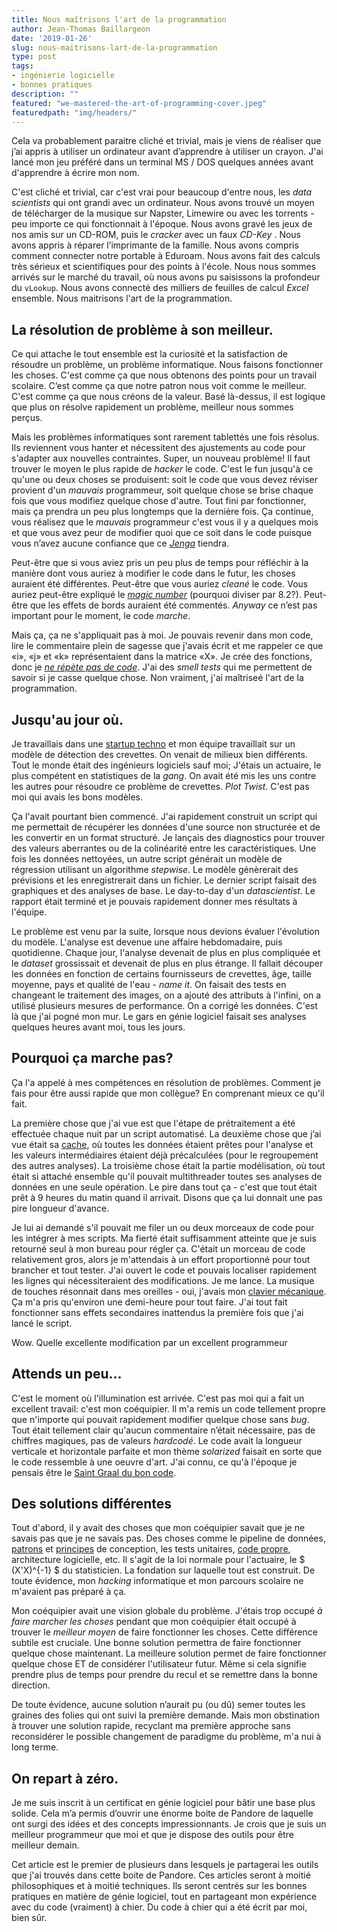 ```yaml
---
title: Nous maîtrisons l'art de la programmation
author: Jean-Thomas Baillargeon
date: '2019-01-26'
slug: nous-maitrisons-lart-de-la-programmation
type: post
tags:
- ingénierie logicielle
- bonnes pratiques
description: ""
featured: "we-mastered-the-art-of-programming-cover.jpeg"
featuredpath: "img/headers/"
---
```



Cela va probablement paraitre cliché et trivial, mais je viens de réaliser que j’ai appris à utiliser un ordinateur avant d’apprendre à utiliser un crayon. J'ai lancé mon jeu préféré dans un terminal MS / DOS quelques années avant d'apprendre à écrire mon nom.


C'est cliché et trivial, car c'est vrai pour beaucoup d'entre nous, les *data scientists* qui ont grandi avec un ordinateur. Nous avons trouvé un moyen de télécharger de la musique sur Napster, Limewire ou avec les torrents - peu importe ce qui fonctionnait à l'époque. Nous avons gravé les jeux de nos amis sur un CD-ROM, puis le *cracker* avec un faux *CD-Key* . Nous avons appris à réparer l’imprimante de la famille. Nous avons compris comment connecter notre portable à Eduroam. Nous avons fait des calculs très sérieux et scientifiques pour des points à l'école. Nous nous sommes arrivés sur le marché du travail, où nous avons pu saisissons la profondeur du `vLookup`. Nous avons connecté des milliers de feuilles de calcul *Excel* ensemble. Nous maitrisons l'art de la programmation.


## La résolution de problème à son meilleur.


Ce qui attache le tout ensemble est la curiosité et la satisfaction de résoudre un problème, un problème informatique. Nous faisons fonctionner les choses. C'est comme ça que nous obtenons des points pour un travail scolaire. C’est comme ça que notre patron nous voit comme le meilleur. C'est comme ça que nous créons de la valeur. Basé là-dessus, il est logique que plus on résolve rapidement un problème, meilleur nous sommes perçus. 


Mais les problèmes informatiques sont rarement tablettés une fois résolus. Ils reviennent vous hanter et nécessitent des ajustements au code pour s'adapter aux nouvelles contraintes. Super, un nouveau problème! Il faut trouver le moyen le plus rapide de *hacker* le code. C'est le fun  jusqu'à ce qu'une ou deux choses se produisent: soit le code que vous devez réviser provient d'un *mauvais* programmeur, soit quelque chose se brise chaque fois que vous modifiez quelque chose d'autre. Tout fini par fonctionner, mais ça prendra un peu plus longtemps que la dernière fois. Ça continue, vous réalisez que le *mauvais* programmeur c'est vous il y a quelques mois et que vous avez peur de modifier quoi que ce soit dans le code puisque vous n’avez aucune confiance que ce [*Jenga*](https://secure.img1-fg.wfcdn.com/im/93997415/resize-h800%5Ecompr-r85/4885/48852016/Jenga%25AE+giant%25u2122+premium+jeu+de+bois+franc.jpg) tiendra.


Peut-être que si vous aviez pris un peu plus de temps pour réfléchir à la manière dont vous auriez à modifier le code dans le futur, les choses auraient été différentes. Peut-être que vous auriez *cleané* le code. Vous auriez peut-être expliqué le [*magic number*](https://en.wikipedia.org/wiki/Magic_number_(programming)) (pourquoi diviser par 8.2?). Peut-être que les effets de bords auraient été commentés. *Anyway* ce n’est pas important pour le moment, le code *marche*.


Mais ça, ça ne s'appliquait pas à moi. Je pouvais revenir dans mon code, lire le commentaire plein de sagesse que j'avais écrit et me rappeler ce que «i», «j» et «k» représentaient dans la matrice «X». Je crée des fonctions, donc je [*ne répète pas de code*](https://en.wikipedia.org/wiki/Don%27t_repeat_yourself). J'ai des *smell tests* qui me permettent de savoir si je casse quelque chose. Non vraiment, j'ai maîtriseé l'art de la programmation.


## Jusqu'au jour où.


Je travaillais dans une [startup techno](https://www.xpertsea.com/) et mon équipe travaillait sur un modèle de détection des crevettes. On venait de milieux bien différents. Tout le monde était des ingénieurs logiciels sauf moi; J'étais un actuaire, le plus compétent en statistiques de la *gang*. On avait été mis les uns contre les autres pour résoudre ce problème de crevettes. *Plot Twist*. C'est pas moi qui avais les bons modèles.


Ça l'avait pourtant bien commencé. J'ai rapidement construit un script qui me permettait de récupérer les données d'une source non structurée et de les convertir en un format structuré. Je lançais des diagnostics pour trouver des valeurs aberrantes ou de la colinéarité entre les caractéristiques. Une fois les données nettoyées, un autre script générait un modèle de régression utilisant un algorithme *stepwise*. Le modèle génèrerait des prévisions et les enregistrerait dans un fichier. Le dernier script faisait des graphiques et des analyses de base. Le day-to-day d'un *datascientist*. Le rapport était terminé et je pouvais rapidement donner mes résultats à l'équipe.


Le problème est venu par la suite, lorsque nous devions évaluer l'évolution du modèle. L'analyse est devenue une affaire hebdomadaire, puis quotidienne. Chaque jour, l'analyse devenait de plus en plus compliquée et le *dataset* grossissait et devenait de plus en plus étrange. Il fallait découper les données en fonction de certains fournisseurs de crevettes, âge, taille moyenne, pays et qualité de l'eau - *name it*. On faisait des tests en changeant le traitement des images, on a ajouté des attributs à l'infini, on a utilisé plusieurs mesures de performance. On a corrigé les données. C'est là que j'ai pogné mon mur. Le gars en génie logiciel faisait ses analyses quelques heures avant moi, tous les jours.


## Pourquoi ça marche pas?


Ça l'a appelé à mes compétences en résolution de problèmes. Comment je fais pour être aussi rapide que mon collègue? En comprenant mieux ce qu'il fait.


La première chose que j'ai vue est que l'étape de prétraitement a été effectuée chaque nuit par un script automatisé. La deuxième chose que j’ai vue était sa [cache](https://en.wikipedia.org/wiki/Cache_ (informatique)), où toutes les données étaient prêtes pour l'analyse et les valeurs intermédiaires étaient déjà précalculées (pour le regroupement des autres analyses). La troisième chose était la partie modélisation, où tout était si attaché ensemble qu'il pouvait multithreader toutes ses analyses de données en une seule opération. Le pire dans tout ça - c'est que tout était prêt à 9 heures du matin quand il arrivait. Disons que ça lui donnait une pas pire longueur d'avance.



Je lui ai demandé s'il pouvait me filer un ou deux morceaux de code pour les intégrer à mes scripts. Ma fierté était suffisamment atteinte que je suis retourné seul à mon bureau pour régler ça. C'était un morceau de code relativement gros, alors je m'attendais à un effort proportionné pour tout brancher et tout tester. J'ai ouvert le code et pouvais localiser rapidement les lignes qui nécessiteraient des modifications. Je me lance. La musique de touches résonnait dans mes oreilles - oui, j'avais mon [clavier mécanique](http://www.wasdkeyboards.com/index.php/products/code-keyboard/code-87-key-mechanical-keyboard.html). Ça m'a pris qu'environ une demi-heure pour tout faire. J'ai tout fait fonctionner sans effets secondaires inattendus la première fois que j'ai lancé le script.



Wow. Quelle excellente modification par un excellent programmeur


## Attends un peu...


C'est le moment où l'illumination est arrivée. C'est pas moi qui a fait un excellent travail: c'est mon coéquipier. Il m'a remis un code tellement propre que n'importe qui pouvait rapidement modifier quelque chose sans *bug*. Tout était tellement clair qu'aucun commentaire n’était nécessaire, pas de chiffres magiques, pas de valeurs *hardcodé*. Le code avait la longueur verticale et horizontale parfaite et mon thème *solarized* faisait en sorte que le code ressemble à une oeuvre d'art. J'ai connu, ce qu'à l'époque je pensais être le [Saint Graal du bon code](https://coding2fun.wordpress.com/2017/02/08/how-to-design-reliable-scalable-and-maintainable-applications/).



## Des solutions différentes


Tout d'abord, il y avait des choses que mon coéquipier savait que je ne savais pas que je ne savais pas. Des choses comme le pipeline de données, [patrons](https://sourcemaking.com/design_patterns) et [principes](https://en.wikipedia.org/wiki/SOLID) de conception, les tests unitaires, [code propre](https://en.wikipedia.org/wiki/Worship), architecture logicielle, etc. Il s'agit de la loi normale pour l'actuaire, le $ (X'X)^{-1} $ du statisticien. La fondation sur laquelle tout est construit. De toute évidence, mon *hacking* informatique et mon parcours scolaire ne m'avaient pas préparé à ça.


Mon coéquipier avait une vision globale du problème. J'étais trop occupé *à faire marcher les choses* pendant que mon coéquipier était occupé à trouver le *meilleur moyen* de faire fonctionner les choses. Cette différence subtile est cruciale. Une bonne solution permettra de faire fonctionner quelque chose maintenant. La meilleure solution permet de faire fonctionner quelque chose ET de considérer l'utilisateur futur. Même si cela signifie prendre plus de temps pour prendre du recul et se remettre dans la bonne direction.



De toute évidence, aucune solution n’aurait pu (ou dû) semer toutes les graines des folies qui ont suivi la première demande. Mais mon obstination à trouver une solution rapide, recyclant ma première approche sans reconsidérer le possible changement de paradigme du problème, m'a nui à long terme.



## On repart à zéro.



Je me suis inscrit à un certificat en génie logiciel pour bâtir une base plus solide. Cela m’a permis d’ouvrir une énorme boite de Pandore de laquelle ont surgi des idées et des concepts impressionnants. Je crois que je suis un meilleur programmeur que moi et que je dispose des outils pour être meilleur demain.


Cet article est le premier de plusieurs dans lesquels je partagerai les outils que j'ai trouvés dans cette boite de Pandore. Ces articles seront à moitié philosophiques et à moitié techniques. Ils seront centrés sur les bonnes pratiques en matière de génie logiciel, tout en partageant mon expérience avec du code (vraiment) à chier. Du code à chier qui a été écrit par moi, bien sûr.